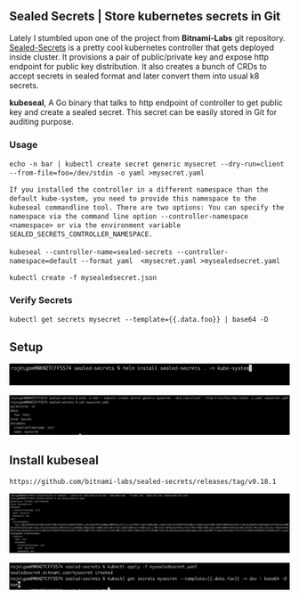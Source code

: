 

## Sealed Secrets | Store kubernetes secrets in Git

Lately I stumbled upon one of the project from **Bitnami-Labs** git repository. [Sealed-Secrets](https://github.com/bitnami-labs/sealed-secrets.git) is a pretty cool kubernetes controller
that gets deployed inside cluster. It provisions a pair of public/private key and expose http endpoint for public key distribution. It also creates a bunch of
CRDs to accept secrets in sealed format and later convert them into usual k8 secrets.

**kubeseal**, A Go binary that talks to http endpoint of controller to get public key and create a sealed secret. This secret can be easily stored in Git for auditing purpose.



### Usage
```
echo -n bar | kubectl create secret generic mysecret --dry-run=client --from-file=foo=/dev/stdin -o yaml >mysecret.yaml

```

```
If you installed the controller in a different namespace than the default kube-system, you need to provide this namespace to the kubeseal commandline tool. There are two options: You can specify the namespace via the command line option --controller-namespace <namespace> or via the environment variable SEALED_SECRETS_CONTROLLER_NAMESPACE.

kubeseal --controller-name=sealed-secrets --controller-namespace=default --format yaml  <mysecret.yaml >mysealedsecret.yaml
```

```
kubectl create -f mysealedsecret.json
```

### Verify Secrets
```
kubectl get secrets mysecret --template={{.data.foo}} | base64 -D
```

## Setup
![Helm install sealed secrets controller](.BLOG_images/49c75aab.png)

![Prepare secret foo-bar](.BLOG_images/ff944da7.png)

## Install kubeseal
```
https://github.com/bitnami-labs/sealed-secrets/releases/tag/v0.18.1
```
![Create sealed secrets using kubeseal](.BLOG_images/6d452dc3.png)

![Apply and verify secrets](.BLOG_images/6dd2ed52.png)